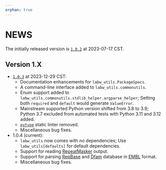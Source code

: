 ```yaml
---
orphan: true
---
```


# NEWS

The initially released version is [`1.0.2`](https://pypi.org/project/labw-utils/1.0.2/) at 2023-07-17 CST.

## Version 1.X

- [`1.0.3`](https://pypi.org/project/labw-utils/1.0.3/) at 2023-12-29 CST:
  - Documentation enhancements for `labw_utils.PackageSpecs`.
  - A command-line interface added to `labw_utils.commonutils`.
  - Enum support added to `labw_utils.commonutils.stdlib_helper.argparse_helper`; Setting both `required` and `default` would generate `ValueError`.
  - Mainstream supported Python version shifted from 3.8 to 3.9; Python 3.7 excluded from automated tests with Python 3.11 and 3.12 added.
  - [`pytype`](https://google.github.io/pytype/) static linter removed.
  - Miscellaneous bug fixes.
- 1.0.4 (current):
  - `labw_utils` now comes with no dependencies; Use `labw_utils[defaults]` for default dependencies.
  - Support for reading [RepeatMasker](https://www.repeatmasker.org) output.
  - Support for parsing [RepBase](https://www.girinst.org/repbase) and [Dfam](https://www.dfam.org/home) database in [EMBL](https://raw.githubusercontent.com/enasequence/read_docs/master/submit/fileprep/flatfile_user_manual.txt) format.
  - Miscellaneous bug fixes.
